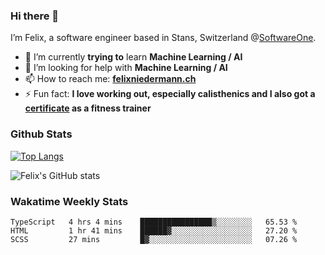 ### Hi there 👋

I’m Felix, a software engineer based in Stans, Switzerland @[SoftwareOne](https://www.softwareone.com/en-ch/). 

- 🌱 I’m currently **trying to** learn **Machine Learning / AI**
- 🤔 I’m looking for help with **Machine Learning / AI**
- 📫 How to reach me: **[felixniedermann.ch](https://felixniedermann.ch)**
- ⚡ Fun fact: **I love working out, especially calisthenics and I also got a [certificate](https://www.linkedin.com/in/felix-niedermann-86b326200/detail/treasury/education:697774490/?entityUrn=urn%3Ali%3Afsd_profileTreasuryMedia%3A(ACoAADNOM1MBSjDz3V4QtpcG6yQ1vakGUh8C5cY%2C1609838012601)&section=education%3A697774490&treasuryCount=1) as a fitness trainer**

### Github Stats

[![Top Langs](https://github-readme-stats.vercel.app/api/top-langs/?username=FelixNiedermann&layout=compact&langs_count=10&theme=dracula)](https://github.com/FelixNiedermann)

![Felix's GitHub stats](https://github-readme-stats.vercel.app/api?username=FelixNiedermann&show_icons=true&theme=dracula)

### Wakatime Weekly Stats
<!--START_SECTION:waka-->
```text
TypeScript   4 hrs 4 mins    ████████████████▒░░░░░░░░   65.53 % 
HTML         1 hr 41 mins    ██████▓░░░░░░░░░░░░░░░░░░   27.20 % 
SCSS         27 mins         █▓░░░░░░░░░░░░░░░░░░░░░░░   07.26 % 
```
<!--END_SECTION:waka-->
